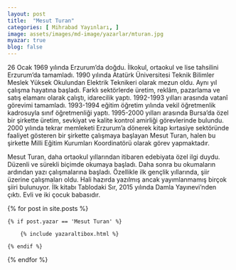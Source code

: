 ```yaml
---
layout: post
title:  "Mesut Turan"
categories: [ Mihrabad Yayınları, ]
image: assets/images/md-image/yazarlar/mturan.jpg
myazar: true
blog: false
---
```


26 Ocak 1969 yılında Erzurum’da doğdu. İlkokul, ortaokul ve lise tahsilini Erzurum’da tamamladı. 1990 yılında Atatürk Üniversitesi Teknik Bilimler Meslek Yüksek Okulundan Elektrik Teknikeri olarak mezun oldu. Aynı yıl çalışma hayatına başladı. Farklı sektörlerde üretim, reklâm, pazarlama ve satış elamanı olarak çalıştı, idarecilik yaptı. 1992-1993 yılları arasında vatanî görevimi tamamladı. 1993-1994 eğitim öğretim yılında vekil öğretmenlik kadrosuyla sınıf öğretmenliği yaptı. 1995-2000 yılları arasında Bursa’da özel bir şirkette üretim, sevkiyat ve kalite kontrol amirliği görevlerinde bulundu. 2000 yılında tekrar memleketi Erzurum’a dönerek kitap kırtasiye sektöründe faaliyet gösteren bir şirkette çalışmaya başlayan Mesut Turan, halen bu şirkette Milli Eğitim Kurumları Koordinatörü olarak görev yapmaktadır.

Mesut Turan, daha ortaokul yıllarından itibaren edebiyata özel ilgi duydu. Düzenli ve sürekli biçimde okumaya başladı. Daha sonra bu okumaların ardından yazı çalışmalarına başladı. Özellikle ilk gençlik yıllarında, şiir üzerine çalışmaları oldu. Hali hazırda yazılmış ancak yayımlanmamış birçok şiiri bulunuyor. İlk kitabı Tablodaki Sır, 2015 yılında Damla Yayınevi’nden çıktı. Evli ve iki çocuk babasıdır.

<div class="row">

{% for post in site.posts %}

    {% if post.yazar == 'Mesut Turan' %}

        {% include yazaraltibox.html %}

    {% endif %}

{% endfor %}
</div>